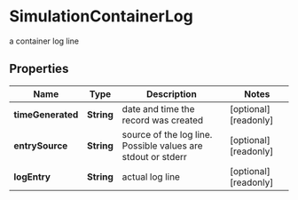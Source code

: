 

# SimulationContainerLog

a container log line

## Properties

Name | Type | Description | Notes
------------ | ------------- | ------------- | -------------
**timeGenerated** | **String** | date and time the record was created |  [optional] [readonly]
**entrySource** | **String** | source of the log line. Possible values are stdout or stderr |  [optional] [readonly]
**logEntry** | **String** | actual log line |  [optional] [readonly]




